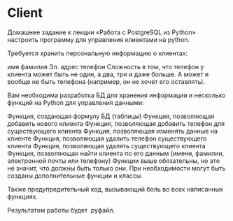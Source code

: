 # Client
Домашнее задание к лекции «Работа с PostgreSQL из Python»
настроить программу для управления клиентами на python.

Требуется хранить персональную информацию о клиентах:

имя
фамилия
Эл. адрес
телефон
Сложность в том, что телефон у клиента может быть не один, а два, три и даже больше. А может и вообще не быть телефона (например, он не хочет его оставлять).

Вам необходима разработка БД для хранения информации и несколько функций на Python для управления данными:

Функция, создающая формулу БД (таблицы)
Функция, позволяющая добавить нового клиента
Функция, позволяющая добавить телефон для существующего клиента
Функция, позволяющая изменять данные на клиенте
Функция, позволяющая удалить телефон существующего клиента
Функция, позволяющая удалять существующего клиента
Функция, позволяющая найти клиента по его данным (имени, фамилии, электронной почты или телефону)
Функции выше обязательны, но это не значит, что должны быть только они. При необходимости могут быть созданы дополнительные функции и классы.

Также предупредительный код, вызывающий боль во всех написанных функциях.

Результатом работы будет .pyфайл.
